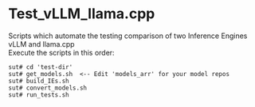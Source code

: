# Test_vLLM_llama.cpp
Scripts which automate the testing comparison of two Inference Engines vLLM and llama.cpp  
Execute the scripts in this order: 
```
sut# cd 'test-dir'  
sut# get_models.sh  <-- Edit 'models_arr' for your model repos  
sut# build_IEs.sh  
sut# convert_models.sh  
sut# run_tests.sh  
```
